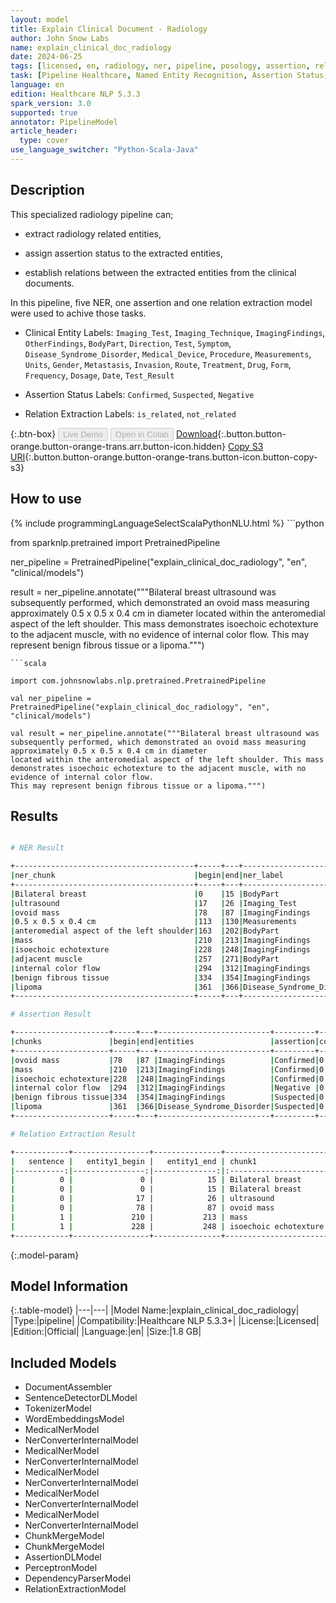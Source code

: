 ```yaml
---
layout: model
title: Explain Clinical Document - Radiology
author: John Snow Labs
name: explain_clinical_doc_radiology
date: 2024-06-25
tags: [licensed, en, radiology, ner, pipeline, posology, assertion, relation_extraction]
task: [Pipeline Healthcare, Named Entity Recognition, Assertion Status, Relation Extraction]
language: en
edition: Healthcare NLP 5.3.3
spark_version: 3.0
supported: true
annotator: PipelineModel
article_header:
  type: cover
use_language_switcher: "Python-Scala-Java"
---
```


## Description

This specialized radiology pipeline can;

- extract radiology related entities,

- assign assertion status to the extracted entities,

- establish relations between the extracted entities from the clinical documents.

In this pipeline, five NER, one assertion and one relation extraction model were used to achive those tasks.

- Clinical Entity Labels: `Imaging_Test`, `Imaging_Technique`, `ImagingFindings`, `OtherFindings`, `BodyPart`, `Direction`, `Test`, `Symptom`, `Disease_Syndrome_Disorder`, `Medical_Device`, `Procedure`, `Measurements`, `Units`, `Gender`, `Metastasis`, `Invasion`, `Route`, `Treatment`, `Drug`, `Form`, `Frequency`, `Dosage`, `Date`, `Test_Result`

- Assertion Status Labels: `Confirmed`, `Suspected`, `Negative`

- Relation Extraction Labels: `is_related`, `not_related`

{:.btn-box}
<button class="button button-orange" disabled>Live Demo</button>
<button class="button button-orange" disabled>Open in Colab</button>
[Download](https://s3.amazonaws.com/auxdata.johnsnowlabs.com/clinical/models/explain_clinical_doc_radiology_en_5.3.3_3.0_1719318745883.zip){:.button.button-orange.button-orange-trans.arr.button-icon.hidden}
[Copy S3 URI](s3://auxdata.johnsnowlabs.com/clinical/models/explain_clinical_doc_radiology_en_5.3.3_3.0_1719318745883.zip){:.button.button-orange.button-orange-trans.button-icon.button-copy-s3}

## How to use



<div class="tabs-box" markdown="1">
{% include programmingLanguageSelectScalaPythonNLU.html %}
```python

from sparknlp.pretrained import PretrainedPipeline

ner_pipeline = PretrainedPipeline("explain_clinical_doc_radiology", "en", "clinical/models")

result = ner_pipeline.annotate("""Bilateral breast ultrasound was subsequently performed, which demonstrated an ovoid mass measuring approximately 0.5 x 0.5 x 0.4 cm in diameter
located within the anteromedial aspect of the left shoulder. This mass demonstrates isoechoic echotexture to the adjacent muscle, with no evidence of internal color flow.
This may represent benign fibrous tissue or a lipoma.""")

```
```scala

import com.johnsnowlabs.nlp.pretrained.PretrainedPipeline

val ner_pipeline = PretrainedPipeline("explain_clinical_doc_radiology", "en", "clinical/models")

val result = ner_pipeline.annotate("""Bilateral breast ultrasound was subsequently performed, which demonstrated an ovoid mass measuring approximately 0.5 x 0.5 x 0.4 cm in diameter
located within the anteromedial aspect of the left shoulder. This mass demonstrates isoechoic echotexture to the adjacent muscle, with no evidence of internal color flow.
This may represent benign fibrous tissue or a lipoma.""")

```
</div>

## Results

```bash

# NER Result

+----------------------------------------+-----+---+-------------------------+
|ner_chunk                               |begin|end|ner_label                |
+----------------------------------------+-----+---+-------------------------+
|Bilateral breast                        |0    |15 |BodyPart                 |
|ultrasound                              |17   |26 |Imaging_Test             |
|ovoid mass                              |78   |87 |ImagingFindings          |
|0.5 x 0.5 x 0.4 cm                      |113  |130|Measurements             |
|anteromedial aspect of the left shoulder|163  |202|BodyPart                 |
|mass                                    |210  |213|ImagingFindings          |
|isoechoic echotexture                   |228  |248|ImagingFindings          |
|adjacent muscle                         |257  |271|BodyPart                 |
|internal color flow                     |294  |312|ImagingFindings          |
|benign fibrous tissue                   |334  |354|ImagingFindings          |
|lipoma                                  |361  |366|Disease_Syndrome_Disorder|
+----------------------------------------+-----+---+-------------------------+

# Assertion Result

+---------------------+-----+---+-------------------------+---------+-----------+
|chunks               |begin|end|entities                 |assertion|confidence)|
+---------------------+-----+---+-------------------------+---------+-----------+
|ovoid mass           |78   |87 |ImagingFindings          |Confirmed|0.9966     |
|mass                 |210  |213|ImagingFindings          |Confirmed|0.9683     |
|isoechoic echotexture|228  |248|ImagingFindings          |Confirmed|0.9932     |
|internal color flow  |294  |312|ImagingFindings          |Negative |0.9632     |
|benign fibrous tissue|334  |354|ImagingFindings          |Suspected|0.9951     |
|lipoma               |361  |366|Disease_Syndrome_Disorder|Suspected|0.9676     |
+---------------------+-----+---+-------------------------+---------+-----------+

# Relation Extraction Result

+------------+-----------------+---------------+-----------------------+-----------------+-----------------+---------------+--------------------+-----------------+---------------------------+
|   sentence |   entity1_begin |   entity1_end | chunk1                | entity1         |   entity2_begin |   entity2_end | chunk2             | entity2         | relation   |   confidence |
|-----------:|----------------:|--------------:|:----------------------|:----------------|----------------:|--------------:|:-------------------|:----------------|:-----------|-------------:|
|          0 |               0 |            15 | Bilateral breast      | BodyPart        |              17 |            26 | ultrasound         | Imaging_Test    | is_related |     1        |
|          0 |               0 |            15 | Bilateral breast      | BodyPart        |              78 |            87 | ovoid mass         | ImagingFindings | is_related |     0.999997 |
|          0 |              17 |            26 | ultrasound            | Imaging_Test    |              78 |            87 | ovoid mass         | ImagingFindings | is_related |     0.999569 |
|          0 |              78 |            87 | ovoid mass            | ImagingFindings |             113 |           130 | 0.5 x 0.5 x 0.4 cm | Measurements    | is_related |     1        |
|          1 |             210 |           213 | mass                  | ImagingFindings |             257 |           271 | adjacent muscle    | BodyPart        | is_related |     0.997639 |
|          1 |             228 |           248 | isoechoic echotexture | ImagingFindings |             257 |           271 | adjacent muscle    | BodyPart        | is_related |     0.999999 |
+------------+-----------------+---------------+-----------------------+-----------------+-----------------+---------------+--------------------+-----------------+---------------------------+

```

{:.model-param}
## Model Information

{:.table-model}
|---|---|
|Model Name:|explain_clinical_doc_radiology|
|Type:|pipeline|
|Compatibility:|Healthcare NLP 5.3.3+|
|License:|Licensed|
|Edition:|Official|
|Language:|en|
|Size:|1.8 GB|

## Included Models

- DocumentAssembler
- SentenceDetectorDLModel
- TokenizerModel
- WordEmbeddingsModel
- MedicalNerModel
- NerConverterInternalModel
- MedicalNerModel
- NerConverterInternalModel
- MedicalNerModel
- NerConverterInternalModel
- MedicalNerModel
- NerConverterInternalModel
- MedicalNerModel
- NerConverterInternalModel
- ChunkMergeModel
- ChunkMergeModel
- AssertionDLModel
- PerceptronModel
- DependencyParserModel
- RelationExtractionModel